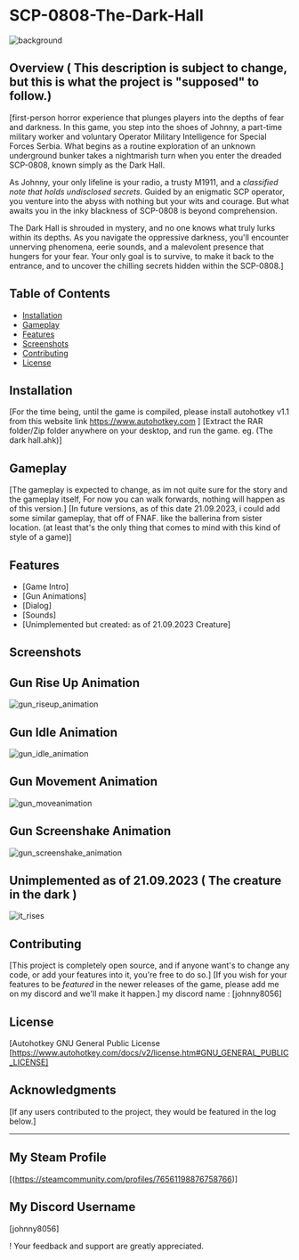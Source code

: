 # SCP-0808-The-Dark-Hall
![background](https://github.com/JohnnYDeveloperAHK/SCP-0808-The-Dark-Hall/assets/11061707/d1328b03-7948-483d-a755-c301541b0ae7)

## Overview ( This description is subject to change, but this is what the project is "supposed" to follow.)

[first-person horror experience that plunges players into the depths of fear and darkness. In this game, you step into the shoes of Johnny, a part-time military worker and voluntary Operator Military Intelligence for Special Forces Serbia. What begins as a routine exploration of an unknown underground bunker takes a nightmarish turn when you enter the dreaded SCP-0808, known simply as the Dark Hall.

As Johnny, your only lifeline is your radio, a trusty M1911, and a *classified note that holds undisclosed secrets*. Guided by an enigmatic SCP operator, you venture into the abyss with nothing but your wits and courage. But what awaits you in the inky blackness of SCP-0808 is beyond comprehension.

The Dark Hall is shrouded in mystery, and no one knows what truly lurks within its depths. As you navigate the oppressive darkness, you'll encounter unnerving phenomena, eerie sounds, and a malevolent presence that hungers for your fear. Your only goal is to survive, to make it back to the entrance, and to uncover the chilling secrets hidden within the SCP-0808.]

## Table of Contents

- [Installation](#installation)
- [Gameplay](#gameplay)
- [Features](#features)
- [Screenshots](#screenshots)
- [Contributing](#contributing)
- [License](#license)

## Installation

[For the time being, until the game is compiled, please install autohotkey v1.1 from this website link https://www.autohotkey.com ]
[Extract the RAR folder/Zip folder anywhere on your desktop, and run the game. eg. (The dark hall.ahk)]

## Gameplay

[The gameplay is expected to change, as im not quite sure for the story and the gameplay itself, For now you can walk forwards, nothing will happen as of this version.]
[In future versions, as of this date 21.09.2023, i could add some similar gameplay, that off of FNAF. like the ballerina from sister location. (at least that's the only thing that comes to mind with this kind of style of a game)]

## Features

- [Game Intro]
- [Gun Animations]
- [Dialog]
- [Sounds]
- [Unimplemented but created: as of 21.09.2023 Creature]
  
## Screenshots

## Gun Rise Up Animation
![gun_riseup_animation](https://github.com/JohnnYDeveloperAHK/SCP-0808-The-Dark-Hall/assets/11061707/2faa1941-3f6e-4801-8c89-5e4d2072c67e)

## Gun Idle Animation
![gun_idle_animation](https://github.com/JohnnYDeveloperAHK/SCP-0808-The-Dark-Hall/assets/11061707/d8dbbe0d-5be1-4afe-954c-1f7e271248cf)

## Gun Movement Animation
![gun_moveanimation](https://github.com/JohnnYDeveloperAHK/SCP-0808-The-Dark-Hall/assets/11061707/642f602e-3e8d-4cbf-b137-fc64e42b19c9)

## Gun Screenshake Animation
![gun_screenshake_animation](https://github.com/JohnnYDeveloperAHK/SCP-0808-The-Dark-Hall/assets/11061707/c6d827ec-906f-4e69-ac18-f2a0d55404be)

## Unimplemented as of 21.09.2023 ( The creature in the dark )
![it_rises](https://github.com/JohnnYDeveloperAHK/SCP-0808-The-Dark-Hall/assets/11061707/4aa5839c-943c-4d35-b305-e53805f1b492)


## Contributing

[This project is completely open source, and if anyone want's to change any code, or add your features into it, you're free to do so.]
[If you wish for your features to be *featured* in the newer releases of the game, please add me on my discord and we'll make it happen.]
my discord name : [johnny8056]


## License

[Autohotkey GNU General Public License 
[https://www.autohotkey.com/docs/v2/license.htm#GNU_GENERAL_PUBLIC_LICENSE]

## Acknowledgments

[If any users contributed to the project, they would be featured in the log below.]

---

##  My Steam Profile
[(https://steamcommunity.com/profiles/76561198876758766)]

## My Discord Username
[johnny8056]

! Your feedback and support are greatly appreciated.
